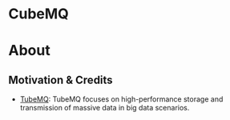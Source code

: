 # CubeMQ

# About

## Motivation & Credits

- [TubeMQ](https://github.com/Tencent/TubeMQ): TubeMQ focuses on high-performance storage and transmission of massive data in big data scenarios.
